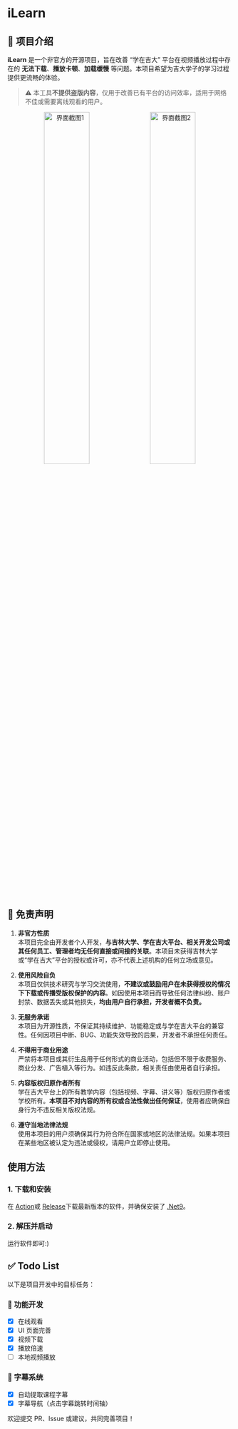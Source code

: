 # iLearn

## 📌 项目介绍

**iLearn** 是一个非官方的开源项目，旨在改善 “学在吉大” 平台在视频播放过程中存在的 **无法下载**、**播放卡顿**、**加载缓慢** 等问题。本项目希望为吉大学子的学习过程提供更流畅的体验。

> ⚠️ 本工具**不提供盗版内容**，仅用于改善已有平台的访问效率，适用于网络不佳或需要离线观看的用户。

<p align="center">
  <img src="https://github.com/user-attachments/assets/f9365add-28e6-4588-905e-ab51a45da9ac" alt="界面截图1" width="45%" />
  &nbsp;
  <img src="https://github.com/user-attachments/assets/f10d9431-ecf8-4d5b-a83b-f3ee277a4a82" alt="界面截图2" width="45%" />
</p>

## 📜 免责声明

1. **非官方性质**  
   本项目完全由开发者个人开发，**与吉林大学、学在吉大平台、相关开发公司或其任何员工、管理者均无任何直接或间接的关联**。本项目未获得吉林大学或“学在吉大”平台的授权或许可，亦不代表上述机构的任何立场或意见。

2. **使用风险自负**  
   本项目仅供技术研究与学习交流使用，**不建议或鼓励用户在未获得授权的情况下下载或传播受版权保护的内容**。如因使用本项目而导致任何法律纠纷、账户封禁、数据丢失或其他损失，**均由用户自行承担，开发者概不负责。**

3. **无服务承诺**  
   本项目为开源性质，不保证其持续维护、功能稳定或与学在吉大平台的兼容性。任何因项目中断、BUG、功能失效导致的后果，开发者不承担任何责任。

4. **不得用于商业用途**  
   严禁将本项目或其衍生品用于任何形式的商业活动，包括但不限于收费服务、商业分发、广告植入等行为。如违反此条款，相关责任由使用者自行承担。

5. **内容版权归原作者所有**  
   学在吉大平台上的所有教学内容（包括视频、字幕、讲义等）版权归原作者或学校所有。**本项目不对内容的所有权或合法性做出任何保证**，使用者应确保自身行为不违反相关版权法规。

6. **遵守当地法律法规**  
   使用本项目的用户须确保其行为符合所在国家或地区的法律法规。如果本项目在某些地区被认定为违法或侵权，请用户立即停止使用。

## 使用方法

### 1. 下载和安装

在 [Action](https://github.com/wzyyyyyyy/iLearn/actions)或 [Release](https://github.com/wzyyyyyyy/iLearn/releases)下载最新版本的软件，并确保安装了 [.Net9](https://dotnet.microsoft.com/zh-cn/download/dotnet/thank-you/sdk-9.0.301-windows-x64-installer)。

### 2. 解压并启动

运行软件即可:)

## ✅ Todo List

以下是项目开发中的目标任务：

### 🔧 功能开发

- [x] 在线观看  
- [x] UI 页面完善  
- [x] 视频下载  
- [x] 播放倍速
- [ ] 本地视频播放

### 📝 字幕系统

- [x] 自动提取课程字幕   
- [x] 字幕导航（点击字幕跳转时间轴）  

欢迎提交 PR、Issue 或建议，共同完善项目！
